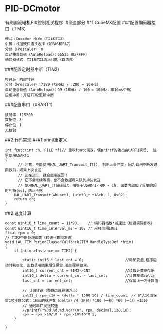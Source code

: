# PID-DCmotor
有刷直流电机PID控制相关程序
​
#测速部分
##1.CubeMX配置
###​​配置编码器接口（TIM3）

    模式：Encoder Mode（TI1和TI2）
    引脚：根据硬件连接选择（如PA6和PA7）
    分频（Prescaler）：0
    自动重装载值（AutoReload）：65535（0xFFFF）
    编码器模式：TI1和TI2边沿计数（四倍频）
###配置定时器中断（TIM2）​

    时钟源：内部时钟
    分频（Prescaler）：7199（72MHz / 7200 = 10kHz）
    自动重装载值（AutoReload）：99（10kHz / 100 = 100Hz，即10ms中断）
    启用中断：开启TIM2更新中断
###配置串口（USART1）​

    波特率：115200
    数据位：8
    停止位：1
    无校验
##2.代码实现
###1.printf重定义

    int fputc(int ch, FILE *f)// 重写fputc函数，使printf的输出由UART1实现,  这里使用USART1
    {
          // 注意，不能使用HAL_UART_Transmit_IT(), 机制上会冲突; 因为调用中断发送函数后，如果上次发送 
          // 还在进行，就会直接返回！
    	  // 它不会继续等待，也不会数据填入队列排队发送
    	  // 使用HAL_UART_Transmit，相等于USART1->DR = ch, 函数内部加了简单的超时判断(ms)，防止卡死
        HAL_UART_Transmit(&huart1, (uint8_t *)&ch, 1, 0x02);   
        return ch;
    } 

##2.速度计算

    const uint16_t line_count = 11*90;    // 编码器线数*减速比（根据实际修改）
    const uint16_t time_interval_ms = 10; // 采样间隔10ms
    float rpm = 0; 
    // TIM2中断处理函数（转速计算和发送）
    void HAL_TIM_PeriodElapsedCallback(TIM_HandleTypeDef *htim) 
    {
        if (htim->Instance == TIM2) {
    			
            static int16_t last_cnt = 0;                   //局部变量,程序启动时初始化，函数调用结束后值保留,直到程序结束。
            int16_t current_cnt = TIM3->CNT;               //读取计数寄存器
            int16_t delta = current_cnt - last_cnt;        //计算差值delta
            last_cnt = current_cnt;                        //保留上一次计数值
    			
            // 计算转速（整数运算避免浮点）
            int32_t rpm_x10 = (delta * 1500*10) / line_count; // 扩大10倍保留1位小数公式：10ms的脉冲数（delta）/4（倍频）*100（一秒）*60（一分）=1500
            // 通过串口发送转速
            //printf("%3d.%d,%d,%d\r\n", rpm, decimal,120,10);
    	    rpm = rpm_x10/10 + rpm_x10%10*0.1;
        }
    		
    }



​
